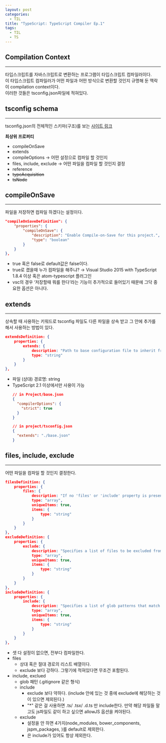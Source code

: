 ```yaml
---
layout: post
categories:
  - TIL
title: "TypeScript: TypeScript Compiler Ep.1"
tags:
  - TIL
  - TS
---
```

## __Compilation Context__
---
타입스크립트를 자바스크립트로 변환하는 프로그램이 타입스크립트 컴파일러이다.   
이 타입스크립트 컴파일러가 어떤 파일과 어떤 방식으로 변환할 것인지 규명해 둔 맥락이 compilation context이다.  
이러한 것들은 tsconfig.json파일에 적혀있다.

## __tsconfig schema__
---
tsconfig.json의 전체적인 스키마(구조)를 보는 [사이트 링크](https://json.schemastore.org/tsconfig)

**최상위 프로퍼티**
- compileOnSave
- extends
- compileOptions → 어떤 설정으로 컴파일 할 것인지
- files, include, exclude → 어떤 파일을 컴파일 할 것인지 결정
- reference
- ~~typeAcquisition~~
- ~~tsNode~~

## __compileOnSave__
---
파일을 저장하면 컴파일 하겠다는 설정이다.

```json
"compileOnSaveDefinition": {
	"properties": {
		"compileOnSave": {
			"description": "Enable Compile-on-Save for this project.",
			"type": "boolean"
		}
	}
},
```
- true 혹은 false로 default값은 false이다.
- true로 켰을때 누가 컴파일을 해주냐? → Visual Studio 2015 with TypeScript 1.8.4 이상 혹은 atom-typescript 플러그인
- vsc의 경우 ‘저장할때 뭐를 한다’라는 기능이 추가적으로 들어있기 때문에 그닥 중요한 옵션은 아니다.

## __extends__
---
상속할 때 사용하는 키워드로 tsconfig 파일도 다른 파일을 상속 받고 그 안에 추가를 해서 사용하는 방법이 있다.

```json
extendsDefinition: {
	properties: {
		extends: {
			description: "Path to base configuration file to inherit from. Requires TypeScript version 2.1 or later.",
			type: "string"
		}
	}
},
```
- 파일 (상대) 경로명: string
- TypeScript 2.1 이상에서만 사용이 가능 
  ```json
  // in Project/base.json
  {
    "compilerOptions": {
      "strict": true
    }
  }

  // in project/tsconfig.json
  {
    "extends": "./base.json"
  }
  ```

## __files, include, exclude__
---

어떤 파일을 컴파일 할 것인지 결정한다.

```json
filesDefinition: {
	properties: {
		files: {
			description: "If no 'files' or 'include' property is present in a tsconfig.json, the compiler defaults to including all files in the containing directory and subdirectories except those specified by 'exclude'. When a 'files' property is specified, only those files and those specified by 'include' are included.",
			type: "array",
			uniqueItems: true,
			items: {
				type: "string"
			}
		}
	}
},
excludeDefinition: {
	properties: {
		exclude: {
			description: "Specifies a list of files to be excluded from compilation. The 'exclude' property only affects the files included via the 'include' property and not the 'files' property. Glob patterns require TypeScript version 2.0 or later.",
			type: "array",
			uniqueItems: true,
			items: {
				type: "string"
			}
		}
	}
},
includeDefinition: {
	properties: {
		include: {
			description: "Specifies a list of glob patterns that match files to be included in compilation. If no 'files' or 'include' property is present in a tsconfig.json, the compiler defaults to including all files in the containing directory and subdirectories except those specified by 'exclude'. Requires TypeScript version 2.0 or later.",
			type: "array",
			uniqueItems: true,
			items: {
				type: "string"
			}
		}
	}
},
```

- 셋 다 설정이 없으면, 전부다 컴파일한다.
- files
    - 상대 혹은 절대 경로의 리스트 배열이다.
    - exclude 보다 강하다. 그렇기에 적혀있다면 무조건 포함된다.
- include, exclued
    - glob 패턴 (.gitignore 같은 형식)
    - include
        - exclude 보다 약하다. (include 안에 있는 것 중에 exclude에 해당하는 것이 있으면 제외된다.)
        - "*" 같은 걸 사용하면 .ts/ .tsx/ .d.ts 만 include한다. 만약 해당 파일들 말고도 js파일도 같이 하고 싶으면 allowJS 옵션을 켜야된다.
    - exclude
        - 설정을 안 하면 4가지(node_modules, bower_components, jspm_packages, <outDir>)를 default로 제외한다.
        - <outDir>은 include가 있어도 항상 제외한다.